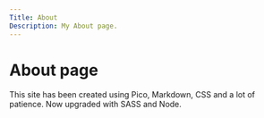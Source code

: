 ```yaml
---
Title: About
Description: My About page.
---
```


About page
==========================
This site has been created using Pico, Markdown, CSS and a lot of patience.
Now upgraded with SASS and Node.
